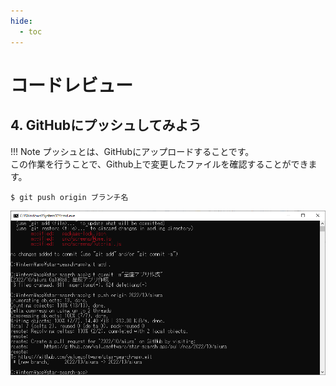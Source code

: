 ```yaml
---
hide:
  - toc
---
```

# <i class="fa fa-arrow-circle-right" aria-hidden="true"></i> コードレビュー

## 4. GitHubにプッシュしてみよう

!!! Note
    プッシュとは、GitHubにアップロードすることです。<br>
    この作業を行うことで、Github上で変更したファイルを確認することができます。

```
$ git push origin ブランチ名
```

<a href="../../../images/コードレビュー/コードレビュー_04.png" data-lightbox="スクリーンショット">
    <img src="../../../images/コードレビュー/コードレビュー_04.png" />
</a>

